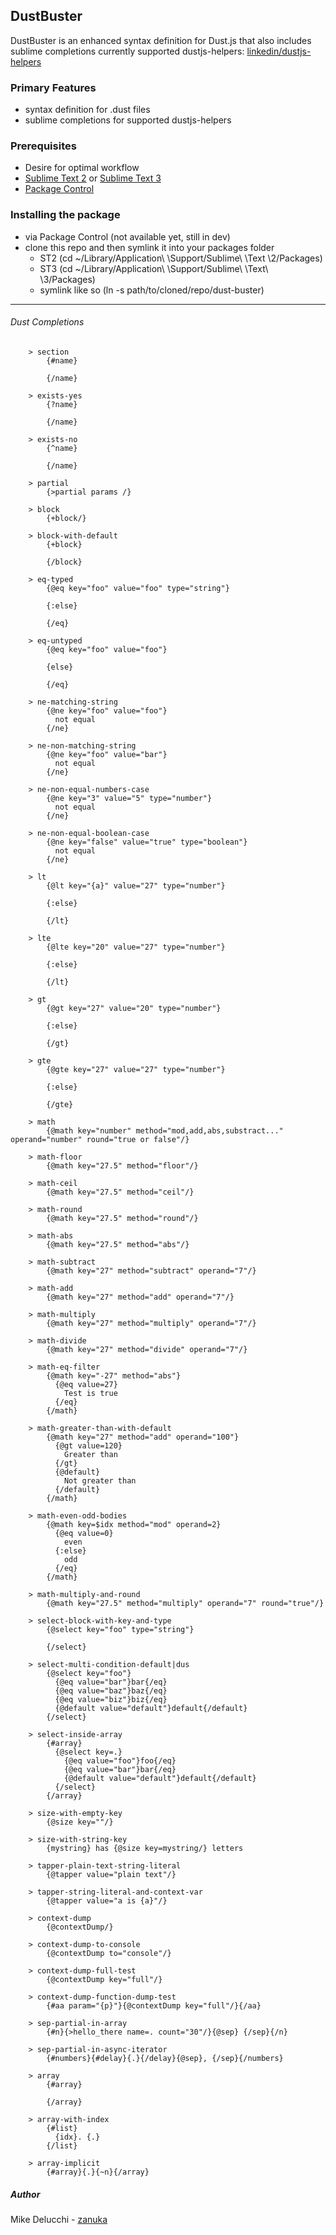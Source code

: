 ## DustBuster
DustBuster is an enhanced syntax definition for Dust.js that also includes sublime completions currently supported dustjs-helpers:
[linkedin/dustjs-helpers](https://github.com/linkedin/dustjs-helpers)

### Primary Features
- syntax definition for .dust files
- sublime completions for supported dustjs-helpers

### Prerequisites
- Desire for optimal workflow
- [Sublime Text 2](http://www.sublimetext.com/2) or [Sublime Text 3](http://www.sublimetext.com/3)
- [Package Control](https://packagecontrol.io/)


### Installing the package
- via Package Control (not available yet, still in dev)
- clone this repo and then symlink it into your packages folder
    + ST2 (cd ~/Library/Application\\ \\Support/Sublime\\ \\Text \\2/Packages)
    + ST3 (cd ~/Library/Application\\ \\Support/Sublime\\ \\Text\\ \\3/Packages)
    + symlink like so (ln -s path/to/cloned/repo/dust-buster)

***

###### Dust Completions

```
    > section
        {#name}
          
        {/name}

    > exists-yes
        {?name}
          
        {/name}

    > exists-no
        {^name}
          
        {/name}

    > partial
        {>partial params /}

    > block
        {+block/}

    > block-with-default
        {+block}

        {/block}

    > eq-typed
        {@eq key="foo" value="foo" type="string"}
          
        {:else}
          
        {/eq}

    > eq-untyped
        {@eq key="foo" value="foo"}
          
        {else}
          
        {/eq}

    > ne-matching-string
        {@ne key="foo" value="foo"}
          not equal
        {/ne}

    > ne-non-matching-string
        {@ne key="foo" value="bar"}
          not equal
        {/ne}

    > ne-non-equal-numbers-case
        {@ne key="3" value="5" type="number"}
          not equal
        {/ne}

    > ne-non-equal-boolean-case
        {@ne key="false" value="true" type="boolean"}
          not equal
        {/ne}

    > lt
        {@lt key="{a}" value="27" type="number"}
  
        {:else}
  
        {/lt}

    > lte
        {@lte key="20" value="27" type="number"}
          
        {:else}
          
        {/lt}

    > gt
        {@gt key="27" value="20" type="number"}
          
        {:else}
          
        {/gt}

    > gte
        {@gte key="27" value="27" type="number"}
          
        {:else}
          
        {/gte}

    > math
        {@math key="number" method="mod,add,abs,substract..." operand="number" round="true or false"/}

    > math-floor
        {@math key="27.5" method="floor"/}

    > math-ceil
        {@math key="27.5" method="ceil"/}

    > math-round
        {@math key="27.5" method="round"/}

    > math-abs
        {@math key="27.5" method="abs"/}

    > math-subtract
        {@math key="27" method="subtract" operand="7"/}

    > math-add
        {@math key="27" method="add" operand="7"/}

    > math-multiply
        {@math key="27" method="multiply" operand="7"/}

    > math-divide
        {@math key="27" method="divide" operand="7"/}

    > math-eq-filter
        {@math key="-27" method="abs"}
          {@eq value=27}
            Test is true
          {/eq}
        {/math}   

    > math-greater-than-with-default
        {@math key="27" method="add" operand="100"}
          {@gt value=120}
            Greater than
          {/gt}
          {@default}
            Not greater than
          {/default}
        {/math}

    > math-even-odd-bodies
        {@math key=$idx method="mod" operand=2}
          {@eq value=0}
            even
          {:else}
            odd
          {/eq}
        {/math}

    > math-multiply-and-round
        {@math key="27.5" method="multiply" operand="7" round="true"/}

    > select-block-with-key-and-type
        {@select key="foo" type="string"}
  
        {/select}

    > select-multi-condition-default|dus
        {@select key="foo"}
          {@eq value="bar"}bar{/eq}
          {@eq value="baz"}baz{/eq}
          {@eq value="biz"}biz{/eq}
          {@default value="default"}default{/default}
        {/select}

    > select-inside-array
        {#array}
          {@select key=.}
            {@eq value="foo"}foo{/eq}
            {@eq value="bar"}bar{/eq}
            {@default value="default"}default{/default}
          {/select}
        {/array}

    > size-with-empty-key
        {@size key=""/}

    > size-with-string-key
        {mystring} has {@size key=mystring/} letters

    > tapper-plain-text-string-literal
        {@tapper value="plain text"/}

    > tapper-string-literal-and-context-var
        {@tapper value="a is {a}"/}

    > context-dump
        {@contextDump/}

    > context-dump-to-console
        {@contextDump to="console"/}

    > context-dump-full-test
        {@contextDump key="full"/}

    > context-dump-function-dump-test
        {#aa param="{p}"}{@contextDump key="full"/}{/aa}

    > sep-partial-in-array
        {#n}{>hello_there name=. count="30"/}{@sep} {/sep}{/n}

    > sep-partial-in-async-iterator
        {#numbers}{#delay}{.}{/delay}{@sep}, {/sep}{/numbers}

    > array
        {#array}
          
        {/array}

    > array-with-index
        {#list}
          {idx}. {.}
        {/list} 

    > array-implicit
        {#array}{.}{~n}{/array}

```

##### Author
Mike Delucchi - [zanuka](https://github.com/zanuka)